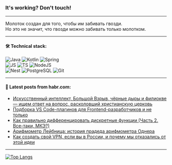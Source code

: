 ### It's working? Don't touch!

---
Молоток создан для того, чтобы им забивать гвозди. <br>
Но это не значит, что гвозди можно забивать только молотком.

---

#### 🛠️ Technical stack:

![Java](https://img.shields.io/badge/Java-informational?logo=Oracle&style=flat&logoColor=white&color=FF4500)
![Kotlin](https://img.shields.io/badge/Kotlin-informational?logo=Kotlin&style=flat&logoColor=white&color=774D97)
![Spring](https://img.shields.io/badge/SpringBoot-informational?logo=SpringBoot&style=flat&logoColor=white&color=6DB33F) <br>
![JS](https://img.shields.io/badge/JS-informational?logo=javaScript&style=flat&logoColor=black&color=F7Df1E)
![TS](https://img.shields.io/badge/TypeScript-informational?logo=typeScript&style=flat&logoColor=black&color=0667A8)
![NodeJS](https://img.shields.io/badge/NodeJS-informational?logo=node.js&style=flat&logoColor=white&color=70A760) <br>
![Nest](https://img.shields.io/badge/NestJS-informational?logo=NestJS&style=flat&logoColor=white&color=E0234E)
![PostgreSQL](https://img.shields.io/badge/PostgreSQL-informational?logo=PostgreSQL&style=flat&logoColor=white&color=DAA520)
![Git](https://img.shields.io/badge/Git-informational?logo=git&style=flat&logoColor=white&color=778899)

___

#### 💬 Latest posts from habr.com:

<!-- BLOG-POST-LIST:START -->
- [Искусственный интеллект, Большой Взрыв, чёрные дыры и филиокве — ищем ответ на вопрос, расколовший христианскую церковь](https://habr.com/ru/articles/750620/?utm_source=habrahabr&utm_medium=rss&utm_campaign=750620)
- [Подборка VS Code-плагинов для Frontend-разработчиков и не только](https://habr.com/ru/articles/756782/?utm_source=habrahabr&utm_medium=rss&utm_campaign=756782)
- [Как правильно дифференцировать дискретные функции &lpar;Часть 2. Все-таки, МКЭ?&rpar;](https://habr.com/ru/articles/756764/?utm_source=habrahabr&utm_medium=rss&utm_campaign=756764)
- [Арифмометр Лейбница: история прадеда арифмометра Однера](https://habr.com/ru/companies/rshb/articles/756762/?utm_source=habrahabr&utm_medium=rss&utm_campaign=756762)
- [Как создать свой VPN, если вы в России, и почему мы отказались от этой идеи](https://habr.com/ru/articles/756760/?utm_source=habrahabr&utm_medium=rss&utm_campaign=756760)
<!-- BLOG-POST-LIST:END -->

---
[![Top Langs](https://github-readme-stats-git-master-advtsetting-gmailcom.vercel.app/api/top-langs/?username=zloylis&langs_count=10&hide_title=false&title_color=e6edf3&size_weight=0.5&count_weight=0.5&layout=compact&hide_border=true&theme=dracula)](https://github.com/zloylis)

<!-- ![GitHub stats](https://github-readme-stats-git-master-advtsetting-gmailcom.vercel.app/api?username=zloylis&show_icons=true&hide_border=true&theme=dracula&hide_title=true&include_all_commits=true&count_private=true&hide=contribs&hide_rank=true) -->
